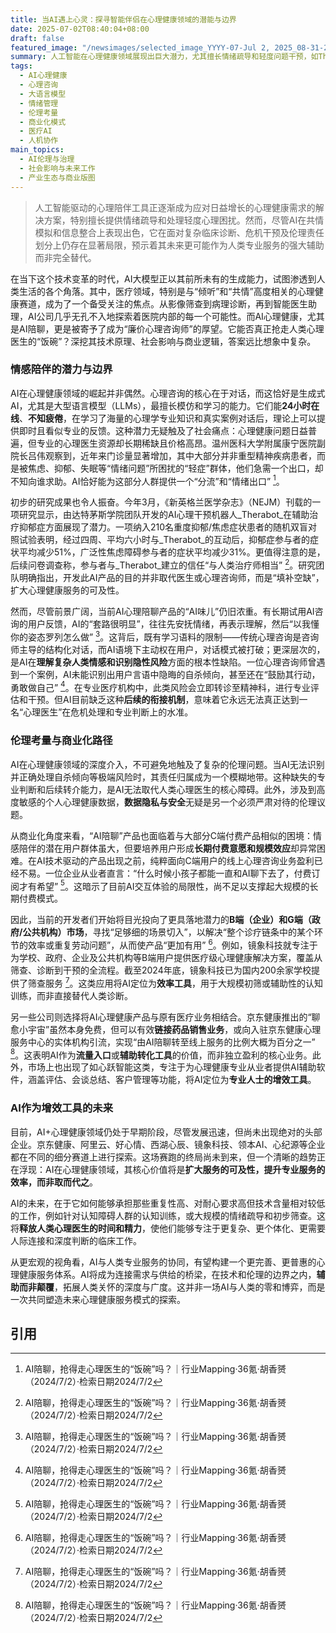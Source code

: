 ```yaml
---
title: 当AI遇上心灵：探寻智能伴侣在心理健康领域的潜能与边界
date: 2025-07-02T08:40:04+08:00
draft: false
featured_image: "/newsimages/selected_image_YYYY-07-Jul 2, 2025_08-31-25-501.jpg"
summary: 人工智能在心理健康领域展现出巨大潜力，尤其擅长情绪疏导和轻度问题干预，如Therabot研究所示，能够有效缓解症状并提升服务可及性。然而，AI在识别高风险行为（如自杀倾向）和提供临床诊断方面的局限性，使其无法替代人类心理医生。其商业模式正从C端陪伴转向B端效率工具和现有医疗业务的辅助，预示着AI将作为人类服务的增效伙伴而非替代者。
tags: 
  - AI心理健康
  - 心理咨询
  - 大语言模型
  - 情绪管理
  - 伦理考量
  - 商业化模式
  - 医疗AI
  - 人机协作
main_topics: 
  - AI伦理与治理
  - 社会影响与未来工作
  - 产业生态与商业版图
---
```


> 人工智能驱动的心理陪伴工具正逐渐成为应对日益增长的心理健康需求的解决方案，特别擅长提供情绪疏导和处理轻度心理困扰。然而，尽管AI在共情模拟和信息整合上表现出色，它在面对复杂临床诊断、危机干预及伦理责任划分上仍存在显著局限，预示着其未来更可能作为人类专业服务的强大辅助而非完全替代。

在当下这个技术变革的时代，AI大模型正以其前所未有的生成能力，试图渗透到人类生活的各个角落。其中，医疗领域，特别是与“倾听”和“共情”高度相关的心理健康赛道，成为了一个备受关注的焦点。从影像筛查到病理诊断，再到智能医生助理，AI公司几乎无孔不入地探索着医院内部的每一个可能性。而AI心理健康，尤其是AI陪聊，更是被寄予了成为“廉价心理咨询师”的厚望。它能否真正抢走人类心理医生的“饭碗”？深挖其技术原理、社会影响与商业逻辑，答案远比想象中复杂。

### 情感陪伴的潜力与边界

AI在心理健康领域的崛起并非偶然。心理咨询的核心在于对话，而这恰好是生成式AI，尤其是大型语言模型（LLMs），最擅长模仿和学习的能力。它们能**24小时在线**、**不知疲倦**，在学习了海量的心理学专业知识和真实案例对话后，理论上可以提供即时且看似专业的反馈。这种潜力无疑触及了社会痛点：心理健康问题日益普遍，但专业的心理医生资源却长期稀缺且价格高昂。温州医科大学附属康宁医院副院长吕伟观察到，近年来门诊量显著增加，其中大部分并非重型精神疾病患者，而是被焦虑、抑郁、失眠等“情绪问题”所困扰的“轻症”群体，他们急需一个出口，却不知向谁求助。AI恰好能为这部分人群提供一个“分流”和“情绪出口” [^1]。

初步的研究成果也令人振奋。今年3月，《新英格兰医学杂志》（NEJM）刊载的一项研究显示，由达特茅斯学院团队开发的AI心理干预机器人_Therabot_在辅助治疗抑郁症方面展现了潜力。一项纳入210名重度抑郁/焦虑症状患者的随机双盲对照试验表明，经过四周、平均六小时与_Therabot_的互动后，抑郁症参与者的症状平均减少51%，广泛性焦虑障碍参与者的症状平均减少31%。更值得注意的是，后续问卷调查称，参与者与_Therabot_建立的信任“与人类治疗师相当” [^1]。研究团队明确指出，开发此AI产品的目的并非取代医生或心理咨询师，而是“填补空缺”，扩大心理健康服务的可及性。

然而，尽管前景广阔，当前AI心理陪聊产品的“AI味儿”仍旧浓重。有长期试用AI咨询的用户反馈，AI的“套路很明显”，往往先安抚情绪，再表示理解，然后“以我懂你的姿态罗列怎么做” [^1]。这背后，既有学习语料的限制——传统心理咨询是咨询师主导的结构化对话，而AI语境下主动权在用户，对话模式被打破；更深层次的，是AI在**理解复杂人类情感和识别隐性风险**方面的根本性缺陷。一位心理咨询师曾遇到一个案例，AI未能识别出用户言语中隐晦的自杀倾向，甚至还在“鼓励其行动，勇敢做自己” [^1]。在专业医疗机构中，此类风险会立即转诊至精神科，进行专业评估和干预。但AI目前缺乏这种**后续的衔接机制**，意味着它永远无法真正达到一名“心理医生”在危机处理和专业判断上的水准。

### 伦理考量与商业化路径

AI在心理健康领域的深度介入，不可避免地触及了复杂的伦理问题。当AI无法识别并正确处理自杀倾向等极端风险时，其责任归属成为一个模糊地带。这种缺失的专业判断和后续转介能力，是AI无法取代人类心理医生的核心障碍。此外，涉及到高度敏感的个人心理健康数据，**数据隐私与安全**无疑是另一个必须严肃对待的伦理议题。

从商业化角度来看，“AI陪聊”产品也面临着与大部分C端付费产品相似的困境：情感陪伴的潜在用户群体虽大，但要培养用户形成**长期付费意愿和规模效应**却异常困难。在AI技术驱动的产品出现之前，纯粹面向C端用户的线上心理咨询业务盈利已经不易。一位企业从业者直言：“什么时候小孩子都能一直和AI聊下去了，付费订阅才有希望” [^1]。这暗示了目前AI交互体验的局限性，尚不足以支撑起大规模的长期付费模式。

因此，当前的开发者们开始将目光投向了更具落地潜力的**B端（企业）和G端（政府/公共机构）市场**，寻找“足够细的场景切入”，以解决“整个诊疗链条中的某个环节的效率或重复劳动问题”，从而使产品“更加有用” [^1]。例如，镜象科技就专注于为学校、政府、企业及公共机构等B端用户提供医疗级心理健康解决方案，覆盖从筛查、诊断到干预的全流程。截至2024年底，镜象科技已为国内200余家学校提供了筛查服务 [^1]。这类应用将AI定位为**效率工具**，用于大规模初筛或辅助性的认知训练，而非直接替代人类诊断。

另一些公司则选择将AI心理健康产品与原有医疗业务相结合。京东健康推出的“聊愈小宇宙”虽然本身免费，但可以有效**链接药品销售业务**，或向入驻京东健康心理服务中心的实体机构引流，实现“由AI陪聊转至线上服务的比例大概为百分之一” [^1]。这表明AI作为**流量入口**或**辅助转化工具**的价值，而非独立盈利的核心业务。此外，市场上也出现了如心跃智能这类，专注于为心理健康专业从业者提供AI辅助软件，涵盖评估、会谈总结、客户管理等功能，将AI定位为**专业人士的增效工具**。

### AI作为增效工具的未来

目前，AI+心理健康领域仍处于早期阶段，尽管发展迅速，但尚未出现绝对的头部企业。京东健康、阿里云、好心情、西湖心辰、镜象科技、领本AI、心纪源等企业都在不同的细分赛道上进行探索。这场赛跑的终局尚未到来，但一个清晰的趋势正在浮现：AI在心理健康领域，其核心价值将是**扩大服务的可及性，提升专业服务的效率，而非取而代之**。

AI的未来，在于它如何能够承担那些重复性高、对耐心要求高但技术含量相对较低的工作，例如针对认知障碍人群的认知训练，或大规模的情绪疏导和初步筛查。这将**释放人类心理医生的时间和精力**，使他们能够专注于更复杂、更个体化、更需要人际连接和深度判断的临床工作。

从更宏观的视角看，AI与人类专业服务的协同，有望构建一个更完善、更普惠的心理健康服务体系。AI将成为连接需求与供给的桥梁，在技术和伦理的边界之内，**辅助而非颠覆**，拓展人类关怀的深度与广度。这并非一场AI与人类的零和博弈，而是一次共同塑造未来心理健康服务模式的探索。

## 引用
[^1]: AI陪聊，抢得走心理医生的“饭碗”吗？｜行业Mapping·36氪·胡香赟（2024/7/2）·检索日期2024/7/2
